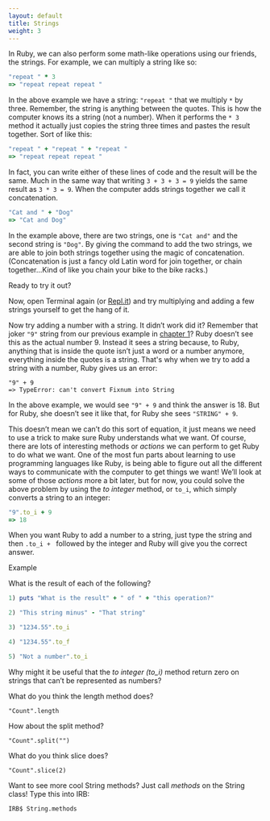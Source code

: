 ```yaml
---
layout: default
title: Strings
weight: 3
---
```


In Ruby, we can also perform some math-like operations using our friends, the strings. For example, we can multiply a string like so:

```ruby
"repeat " * 3 
=> "repeat repeat repeat "
```

In the above example we have a string: `"repeat "` that we multiply ` * ` by three. Remember, the string is anything between the quotes. This is how the computer knows its a string (not a number). When it performs the ` * 3 ` method it actually just copies the string three times and pastes the result together. Sort of like this:

```ruby
"repeat " + "repeat " + "repeat "
=> "repeat repeat repeat "
``` 

In fact, you can write either of these lines of code and the result will be the same. Much in the same way that writing ` 3 + 3 + 3 = 9 ` yields the same result as ` 3 * 3 = 9 `. When the computer adds strings together we call it concatenation.

```ruby
"Cat and " + "Dog"
=> "Cat and Dog"
```

In the example above, there are two strings, one is `"Cat and"` and the second string is `"Dog"`. By giving the command to add the two strings, we are able to join both strings together using the magic of concatenation. (Concatenation is just a fancy old Latin word for join together, or chain together...Kind of like you chain your bike to the bike racks.)

Ready to try it out? 

Now, open Terminal again (or <a href="http://repl.it/languages/Ruby" target="_blank">Repl.it</a>) and try multiplying and adding a few strings yourself to get the hang of it.

Now try adding a number with a string. It didn’t work did it? Remember that joker `"9"` string from our previous example in [chapter 1](/what-is-programming.html)? Ruby doesn’t see this as the actual number 9. Instead it sees a string because, to Ruby, anything that is inside the quote isn’t just a word or a number anymore, everything inside the quotes is a string. That's why when we try to add a string with a number, Ruby gives us an error:

```
"9" + 9
=> TypeError: can't convert Fixnum into String
```

In the above example, we would see `"9" + 9` and think the answer is 18. But for Ruby, she doesn’t see it like that, for Ruby she sees `"STRING" + 9`.

This doesn’t mean we can’t do this sort of equation, it just means we need to use a trick to make sure Ruby understands what we want. Of course, there are lots of interesting methods or _actions_ we can perform to get Ruby to do what we want. One of the most fun parts about learning to use programming languages like Ruby, is being able to figure out all the different ways to communicate with the computer to get things we want! We’ll look at some of those _actions_ more a bit later, but for now, you could solve the above problem by using the _to integer_ method, or `to_i`, which simply converts a string to an integer:

```ruby
"9".to_i + 9
=> 18
```

When you want Ruby to add a number to a string, just type the string and then `.to_i + ` followed by the integer and Ruby will give you the correct answer.


Example

What is the result of each of the following?

```ruby
1) puts "What is the result" + " of " + "this operation?"

2) "This string minus" - "That string"

3) "1234.55".to_i

4) "1234.55".to_f

5) "Not a number".to_i
```

Why might it be useful that the _to integer (to_i)_ method return zero on strings that can’t be represented as numbers?

What do you think the length method does? 

` "Count".length `

How about the split method?

` "Count".split("") `

What do you think slice does?

` "Count".slice(2) `

Want to see more cool String methods? Just call _methods_ on the String class! Type this into IRB:

` IRB$ String.methods `

